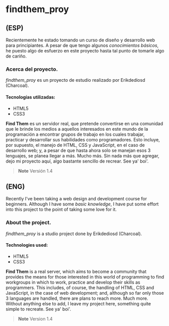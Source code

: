 # findthem_proy
## (ESP)
Recientemente he estado tomando un curso de diseño y desarrollo web para principiantes. A pesar de que tengo algunos *conocimientos básicos*, he puesto algo de esfuerzo en este proyecto hasta tal punto de tomarle algo de cariño.

### Acerca del proyecto.
*findthem_proy* es un proyecto de estudio realizado por Erikdediosd (Charcoal).
#### Tecnologías utilizadas:
- HTML5
- CSS3

**Find Them** es un servidor real, que pretende convertirse en una comunidad que le brinde los medios a aquellos interesados en este mundo de la programación a encontrar grupos de trabajo en los cuales trabajar, practicar y desarrollar sus habilidades como programadores.
Esto incluye, por supuesto, el manejo de HTML, CSS y JavaScript, en el caso de desarrollo web; y, a pesar de que hasta ahora solo se manejan esos 3 lenguajes, se planea llegar a más. Mucho más.
Sin nada más que agregar, dejo mi proyecto aquí, algo bastante sencillo de recrear. See ya' boi'.

> **Note**
> Versión 1.4

## (ENG)
Recently I've been taking a web design and development course for beginners. Although I have some *basic knowledge*, I have put some effort into this project to the point of taking some love for it.

### About the project.
*findthem_proy* is a studio project done by Erikdediosd (Charcoal). 
#### Technologies used:
- HTML5
- CSS3

**Find Them** is a real server, which aims to become a community that provides the means for those interested in this world of programming to find workgroups in which to work, practice and develop their skills as programmers.
This includes, of course, the handling of HTML, CSS and JavaScript, in the case of web development; and, although so far only those 3 languages are handled, there are plans to reach more. Much more.
Without anything else to add, I leave my project here, something quite simple to recreate. See ya' boi'.

> **Note**
> Version 1.4
